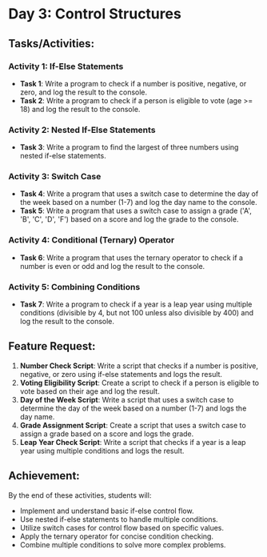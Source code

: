 # Day 3: Control Structures

## Tasks/Activities:

### Activity 1: If-Else Statements

- **Task 1**: Write a program to check if a number is positive, negative, or zero, and log the result to the console.
- **Task 2**: Write a program to check if a person is eligible to vote (age >= 18) and log the result to the console.

### Activity 2: Nested If-Else Statements

- **Task 3**: Write a program to find the largest of three numbers using nested if-else statements.

### Activity 3: Switch Case

- **Task 4**: Write a program that uses a switch case to determine the day of the week based on a number (1-7) and log the day name to the console.
- **Task 5**: Write a program that uses a switch case to assign a grade ('A', 'B', 'C', 'D', 'F') based on a score and log the grade to the console.

### Activity 4: Conditional (Ternary) Operator

- **Task 6**: Write a program that uses the ternary operator to check if a number is even or odd and log the result to the console.

### Activity 5: Combining Conditions

- **Task 7**: Write a program to check if a year is a leap year using multiple conditions (divisible by 4, but not 100 unless also divisible by 400) and log the result to the console.

## Feature Request:

1. **Number Check Script**: Write a script that checks if a number is positive, negative, or zero using if-else statements and logs the result.
2. **Voting Eligibility Script**: Create a script to check if a person is eligible to vote based on their age and log the result.
3. **Day of the Week Script**: Write a script that uses a switch case to determine the day of the week based on a number (1-7) and logs the day name.
4. **Grade Assignment Script**: Create a script that uses a switch case to assign a grade based on a score and logs the grade.
5. **Leap Year Check Script**: Write a script that checks if a year is a leap year using multiple conditions and logs the result.

## Achievement:

By the end of these activities, students will:

- Implement and understand basic if-else control flow.
- Use nested if-else statements to handle multiple conditions.
- Utilize switch cases for control flow based on specific values.
- Apply the ternary operator for concise condition checking.
- Combine multiple conditions to solve more complex problems.
